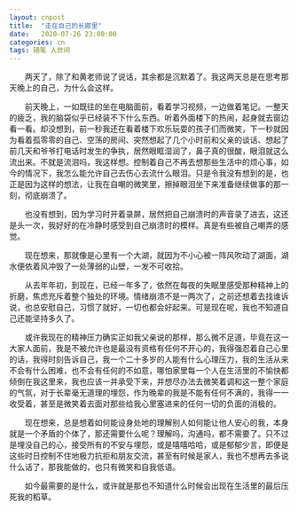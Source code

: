 ```yaml
---
layout: cnpost
title:  "走在自己的长廊里"
date:   2020-07-26 23:00:00
categories: cn
tags: 随笔 人世间
---
```



&emsp;&emsp;两天了，除了和黄老师说了说话，其余都是沉默着了。我这两天总是在思考那天晚上的自己，为什么会这样。<br>

&emsp;&emsp;前天晚上，一如既往的坐在电脑面前，看着学习视频，一边做着笔记。一整天的疲乏，我的脑袋似乎已经装不下什么东西。听着外面楼下的热闹，起身就去窗边看一看。却没想到，前一秒我还在看着楼下欢乐玩耍的孩子们而微笑，下一秒就因为看着孤零零的自己、空荡的房间、突然想起了几个小时前和父亲的谈话、想起了前几天和爷爷打电话时发生的争执，居然眼眶湿润了，鼻子真的很酸，眼泪就这么流出来。不就是流泪吗，我这样想。控制着自己不再去想那些生活中的烦心事，如今的情况下，我怎么能允许自己去伤心去流什么眼泪。只是令我没有想到的是，也正是因为这样的想法，让我在自嘲的微笑里，擦掉眼泪坐下来准备继续做事的那一刻，彻底崩溃了。<br>

&emsp;&emsp;也没有想到，因为学习时开着录屏，居然把自己崩溃时的声音录了进去，这还是头一次，我好好的在冷静时感受到自己崩溃时的模样。真是有些被自己嘲弄的感觉。<br>

&emsp;&emsp;现在想来，那就像是心里有一个大湖，就因为不小心被一阵风吹动了湖面，湖水便依着风冲毁了一处薄弱的山壁，一发不可收拾。<br>

&emsp;&emsp;从去年年初，到现在，已经一年多了，依然在每夜的失眠里感受那种精神上的折磨，焦虑充斥着整个独处的环境。情绪崩溃不是一两次了，之前还想着去找谁诉说，也总安慰自己，习惯了就好，一切也都会好起来。可是现在呢，我也不知道自己还能坚持多久了。<br>

&emsp;&emsp;或许我现在的精神压力确实正如我父亲说的那样，那么微不足道，毕竟在这一大家人面前，我是不被允许也是最没有资格有任何不开心的，我得强忍着自己心里的话，我得时刻告诉自己，我一个二十多岁的人能有什么心理压力，我的生活从来不会有什么困难，也不会有任何的不如意，哪怕家里每一个人在生活里的不愉快都倾倒在我这里来，我也应该一并承受下来，并想尽办法去微笑着调和这一整个家庭的气氛，对于长辈毫无道理的埋怨，作为晚辈的我是不能有任何不满的，我得一一收受着，甚至是微笑着去面对那些给我心里塞进来的任何一切的负面的消极的。<br>

&emsp;&emsp;现在想来，总是想着如何能设身处地的理解别人如何能让他人安心的我，本身就是一个矛盾的个体了，那还需要什么呢？理解吗，沟通吗，都不需要了。只不过是埋没自己的心，接受所有的不安与埋怨，或是嘻嘻哈哈，或是郁郁少言，即便是这些时日控制不住地极力抗拒和朋友交流，甚至有时候是家人，我也不想再去多说什么话了，那我能做的，也只有微笑和自我低语。<br>

&emsp;&emsp;如今最需要的是什么，或许就是那也不知道什么时候会出现在生活里的最后压死我的稻草。<br>